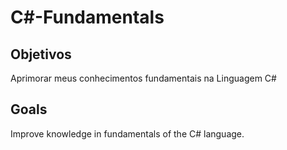 # C#-Fundamentals
<h2>Objetivos</h2>
<p>Aprimorar meus conhecimentos fundamentais na Linguagem C#</p>
<h2>Goals</h2>
<p>Improve knowledge in fundamentals of the C# language.</p>

